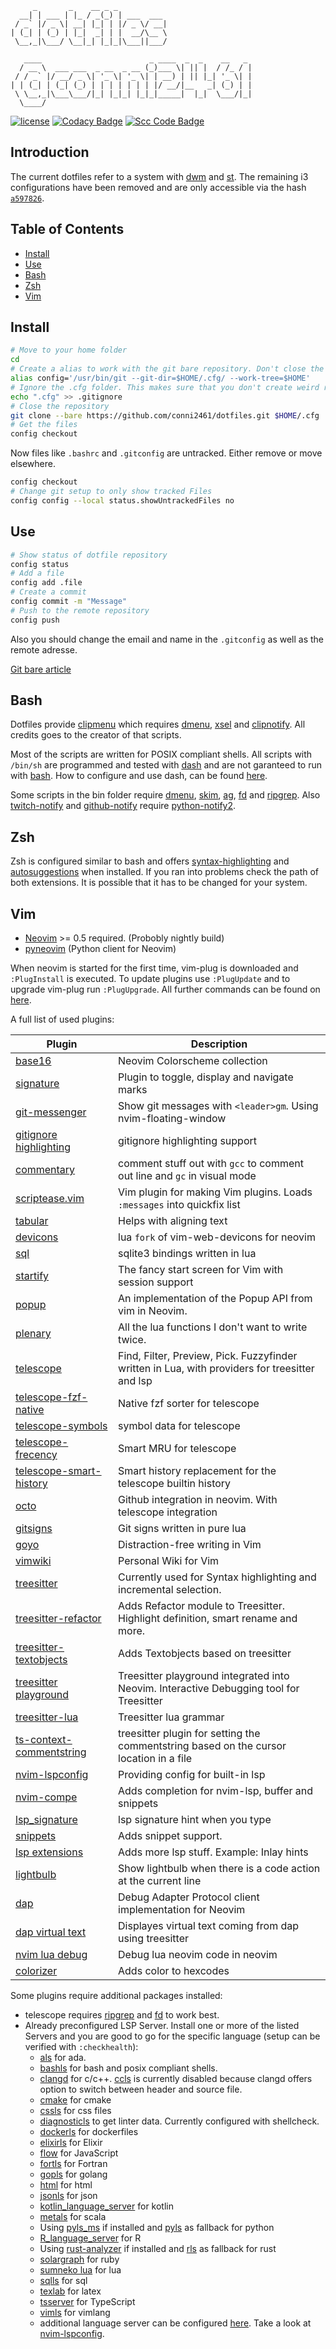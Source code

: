          _       _    __ _ _
      __| | ___ | |_ / _(_) | ___  ___
     / _` |/ _ \| __| |_| | |/ _ \/ __|
    | (_| | (_) | |_|  _| | |  __/\__ \
     \__,_|\___/ \__|_| |_|_|\___||___/

       ____                        _ ____  _  _    __   _
      / __ \  ___ ___  _ __  _ __ (_)___ \| || |  / /_ / |
     / / _` |/ __/ _ \| '_ \| '_ \| | __) | || |_| '_ \| |
    | | (_| | (_| (_) | | | | | | | |/ __/|__   _| (_) | |
     \ \__,_|\___\___/|_| |_|_| |_|_|_____|  |_|  \___/|_|
      \____/

[![license](https://img.shields.io/github/license/conni2461/dotfiles.svg?style=flat-square)](https://github.com/conni2461/dotfiles/blob/master/LICENSE)
[![Codacy Badge](https://api.codacy.com/project/badge/Grade/ef9d3503d02343ac8f6d1c0a7eb25d66)](https://app.codacy.com/app/Conni2461/dotfiles?utm_source=github.com&utm_medium=referral&utm_content=Conni2461/dotfiles&utm_campaign=Badge_Grade_Dashboard)
[![Scc Code Badge](https://sloc.xyz/github/conni2461/dotfiles?category=code)](https://github.com/conni2461/dotfiles)

## Introduction

The current dotfiles refer to a system with [dwm](https://github.com/conni2461/dwm) and [st](https://github.com/conni2461/st). The remaining i3 configurations have been removed and are only accessible via the hash <code><a href="https://github.com/Conni2461/dotfiles/tree/a5978268a8b37fce1549b6658446bee8372d7442">a597826</a></code>.

## Table of Contents

- [Install](#Install)
- [Use](#Use)
- [Bash](#Bash)
- [Zsh](#Zsh)
- [Vim](#Vim)

## Install

```sh
# Move to your home folder
cd
# Create a alias to work with the git bare repository. Don't close the bash session or you have to run this command again.
alias config='/usr/bin/git --git-dir=$HOME/.cfg/ --work-tree=$HOME'
# Ignore the .cfg folder. This makes sure that you don't create weird recursion problems
echo ".cfg" >> .gitignore
# Close the repository
git clone --bare https://github.com/conni2461/dotfiles.git $HOME/.cfg
# Get the files
config checkout
```

Now files like `.bashrc` and `.gitconfig` are untracked. Either remove or move elsewhere.

```sh
config checkout
# Change git setup to only show tracked Files
config config --local status.showUntrackedFiles no
```

## Use

```sh
# Show status of dotfile repository
config status
# Add a file
config add .file
# Create a commit
config commit -m "Message"
# Push to the remote repository
config push
```

Also you should change the email and name in the `.gitconfig` as well as the remote adresse.

[Git bare article](https://www.atlassian.com/git/tutorials/dotfiles)

## Bash

Dotfiles provide [clipmenu](https://github.com/cdown/clipmenu) which requires [dmenu](https://tools.suckless.org/dmenu/), [xsel](http://www.vergenet.net/~conrad/software/xsel/) and [clipnotify](https://github.com/cdown/clipnotify).
All credits goes to the creator of that scripts.

Most of the scripts are written for POSIX compliant shells. All scripts with `/bin/sh` are programmed and tested with [dash](http://gondor.apana.org.au/~herbert/dash/) and are not garanteed to run with [bash](https://www.gnu.org/software/bash/bash.html). How to configure and use dash, can be found [here](https://wiki.archlinux.org/index.php/Dash).

Some scripts in the bin folder require [dmenu](https://tools.suckless.org/dmenu/), [skim](https://github.com/lotabout/skim), [ag](https://github.com/ggreer/the_silver_searcher), [fd](https://github.com/sharkdp/fd) and [ripgrep](https://github.com/BurntSushi/ripgrep).
Also [twitch-notify](bin/croncmds/twitch-notify.py) and [github-notify](bin/croncmds/github-notify.py) require [python-notify2](https://pypi.org/project/notify2/).

## Zsh

Zsh is configured similar to bash and offers [syntax-highlighting](https://github.com/zsh-users/zsh-syntax-highlighting) and [autosuggestions](https://github.com/zsh-users/zsh-autosuggestions) when installed.
If you ran into problems check the path of both extensions. It is possible that it has to be changed for your system.

## Vim

- [Neovim](https://github.com/neovim/neovim/) >= 0.5 required. (Probobly nightly build)
- [pyneovim](https://github.com/neovim/pynvim) (Python client for Neovim)

When neovim is started for the first time, vim-plug is downloaded and `:PlugInstall` is executed.
To update plugins use `:PlugUpdate` and to upgrade vim-plug run `:PlugUpgrade`.
All further commands can be found on [here](https://github.com/junegunn/vim-plug).

A full list of used plugins:

| Plugin                                                                                     | Description                                                                                     |
| ------------------------------------------------------------------------------------------ | ----------------------------------------------------------------------------------------------- |
| [base16](https://github.com/norcalli/nvim-base16.lua)                                      | Neovim Colorscheme collection                                                                   |
| [signature](https://github.com/kshenoy/vim-signature)                                      | Plugin to toggle, display and navigate marks                                                    |
| [git-messenger](https://github.com/rhysd/git-messenger.vim)                                | Show git messages with `<leader>gm`. Using nvim-floating-window                                 |
| [gitignore highlighting](https://github.com/gisphm/vim-gitignore)                          | gitignore highlighting support                                                                  |
| [commentary](https://github.com/tpope/vim-commentary)                                      | comment stuff out with `gcc` to comment out line and `gc` in visual mode                        |
| [scriptease.vim](https://github.com/tpope/vim-scriptease)                                  | Vim plugin for making Vim plugins. Loads `:messages` into quickfix list                         |
| [tabular](https://github.com/godlygeek/tabular)                                            | Helps with aligning text                                                                        |
| [devicons](https://github.com/kyazdani42/nvim-web-devicons)                                | lua `fork` of vim-web-devicons for neovim                                                       |
| [sql](https://github.com/tami5/sql.nvim)                                                   | sqlite3 bindings written in lua                                                                 |
| [startify](https://github.com/mhinz/vim-startify)                                          | The fancy start screen for Vim with session support                                             |
| [popup](https://github.com/nvim-lua/popup.nvim)                                            | An implementation of the Popup API from vim in Neovim.                                          |
| [plenary](https://github.com/nvim-lua/plenary.nvim)                                        | All the lua functions I don't want to write twice.                                              |
| [telescope](https://github.com/nvim-telescope/telescope.nvim)                              | Find, Filter, Preview, Pick. Fuzzyfinder written in Lua, with providers for treesitter and lsp  |
| [telescope-fzf-native](https://github.com/nvim-telescope/telescope-fzf-native.nvim)        | Native fzf sorter for telescope                                                                 |
| [telescope-symbols](https://github.com/nvim-telescope/telescope-symbols.nvim)              | symbol data for telescope                                                                       |
| [telescope-frecency](https://github.com/nvim-telescope/telescope-frecency.nvim)            | Smart MRU for telescope                                                                         |
| [telescope-smart-history](https://github.com/nvim-telescope/telescope-smart-history.nvim)  | Smart history replacement for the telescope builtin history                                     |
| [octo](https://github.com/pwntester/octo.nvim)                                             | Github integration in neovim. With telescope integration                                        |
| [gitsigns](https://github.com/lewis6991/gitsigns.nvim)                                     | Git signs written in pure lua                                                                   |
| [goyo](https://github.com/junegunn/goyo.vim)                                               | Distraction-free writing in Vim                                                                 |
| [vimwiki](https://github.com/vimwiki/vimwiki)                                              | Personal Wiki for Vim                                                                           |
| [treesitter](https://github.com/nvim-treesitter/nvim-treesitter)                           | Currently used for Syntax highlighting and incremental selection.                               |
| [treesitter-refactor](https://github.com/nvim-treesitter/nvim-treesitter-refactor)         | Adds Refactor module to Treesitter. Highlight definition, smart rename and more.                |
| [treesitter-textobjects](https://github.com/nvim-treesitter/nvim-treesitter-textobjects)   | Adds Textobjects based on treesitter                                                            |
| [treesitter playground](https://github.com/nvim-treesitter/playground)                     | Treesitter playground integrated into Neovim. Interactive Debugging tool for Treesitter         |
| [treesitter-lua](https://github.com/tjdevries/tree-sitter-lua)                             | Treesitter lua grammar                                                                          |
| [ts-context-commentstring](https://github.com/JoosepAlviste/nvim-ts-context-commentstring) | treesitter plugin for setting the commentstring based on the cursor location in a file          |
| [nvim-lspconfig](https://github.com/neovim/nvim-lspconfig)                                 | Providing config for built-in lsp                                                               |
| [nvim-compe](https://github.com/hrsh7th/nvim-compe)                                        | Adds completion for nvim-lsp, buffer and snippets                                               |
| [lsp_signature](https://github.com/ray-x/lsp_signature.nvim)                               | lsp signature hint when you type                                                                |
| [snippets](https://github.com/norcalli/snippets.nvim)                                      | Adds snippet support.                                                                           |
| [lsp extensions](https://github.com/tjdevries/lsp_extensions.nvim)                         | Adds more lsp stuff. Example: Inlay hints                                                       |
| [lightbulb](https://github.com/kosayoda/nvim-lightbulb)                                    | Show lightbulb when there is a code action at the current line                                  |
| [dap](https://github.com/mfussenegger/nvim-dap)                                            | Debug Adapter Protocol client implementation for Neovim                                         |
| [dap virtual text](https://github.com/theHamsta/nvim-dap-virtual-text)                     | Displayes virtual text coming from dap using treesitter                                         |
| [nvim lua debug](https://github.com/jbyuki/one-small-step-for-vimkind)                     | Debug lua neovim code in neovim                                                                 |
| [colorizer](https://github.com/norcalli/nvim-colorizer.lua)                                | Adds color to hexcodes                                                                          |

Some plugins require additional packages installed:

- telescope requires [ripgrep](https://github.com/BurntSushi/ripgrep) and [fd](https://github.com/sharkdp/fd) to work best.
- Already preconfigured LSP Server. Install one or more of the listed Servers and you are good to go for the specific language (setup can be verified with `:checkhealth`):
  - [als](https://github.com/AdaCore/ada_language_server) for ada.
  - [bashls](https://github.com/bash-lsp/bash-language-server) for bash and posix compliant shells.
  - [clangd](https://clangd.llvm.org/) for c/c++. [ccls](https://github.com/MaskRay/ccls) is currently disabled because clangd offers option to switch between header and source file.
  - [cmake](https://github.com/regen100/cmake-language-server) for cmake
  - [cssls](https://github.com/vscode-langservers/vscode-css-languageserver-bin) for css files
  - [diagnosticls](https://github.com/iamcco/diagnostic-languageserver) to get linter data. Currently configured with shellcheck.
  - [dockerls](https://github.com/rcjsuen/dockerfile-language-server-nodejs) for dockerfiles
  - [elixirls](https://github.com/elixir-lsp/elixir-ls) for Elixir
  - [flow](https://github.com/facebook/flow) for JavaScript
  - [fortls](https://github.com/hansec/fortran-language-server) for Fortran
  - [gopls](https://github.com/golang/tools/tree/master/gopls) for golang
  - [html](https://github.com/vscode-langservers/vscode-html-languageserver-bin) for html
  - [jsonls](https://github.com/vscode-langservers/vscode-json-languageserver) for json
  - [kotlin_language_server](https://github.com/fwcd/kotlin-language-server) for kotlin
  - [metals](https://scalameta.org/metals/) for scala
  - Using [pyls_ms](https://github.com/Microsoft/python-language-server) if installed and [pyls](https://github.com/palantir/python-language-server) as fallback for python
  - [R_language_server](https://github.com/REditorSupport/languageserver) for R
  - Using [rust-analyzer](https://github.com/rust-analyzer/rust-analyzer) if installed and [rls](https://github.com/rust-lang/rls) as fallback for rust
  - [solargraph](https://solargraph.org/) for ruby
  - [sumneko lua](https://github.com/sumneko/lua-language-server) for lua
  - [sqlls](https://github.com/joe-re/sql-language-server) for sql
  - [texlab](https://github.com/latex-lsp/texlab) for latex
  - [tsserver](https://github.com/theia-ide/typescript-language-server) for TypeScript
  - [vimls](https://github.com/iamcco/vim-language-server) for vimlang
  - additional language server can be configured [here](.config/nvim/lua/module/lsp.lua). Take a look at [nvim-lspconfig](https://github.com/neovim/nvim-lspconfig).
